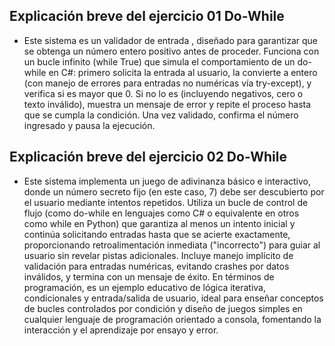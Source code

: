 ## Explicación breve del ejercicio 01 Do-While
- Este sistema es un validador de entrada , diseñado para garantizar que se obtenga un número entero positivo antes de proceder. Funciona con un bucle infinito (while True) que simula el comportamiento de un do-while en C#: primero solicita la entrada al usuario, la convierte a entero (con manejo de errores para entradas no numéricas vía try-except), y verifica si es mayor que 0. Si no lo es (incluyendo negativos, cero o texto inválido), muestra un mensaje de error y repite el proceso hasta que se cumpla la condición. Una vez validado, confirma el número ingresado y pausa la ejecución. 

## Explicación breve del ejercicio 02 Do-While
- Este sistema implementa un juego de adivinanza básico e interactivo, donde un número secreto fijo (en este caso, 7) debe ser descubierto por el usuario mediante intentos repetidos. Utiliza un bucle de control de flujo (como do-while en lenguajes como C# o equivalente en otros como while en Python) que garantiza al menos un intento inicial y continúa solicitando entradas hasta que se acierte exactamente, proporcionando retroalimentación inmediata ("incorrecto") para guiar al usuario sin revelar pistas adicionales. Incluye manejo implícito de validación para entradas numéricas, evitando crashes por datos inválidos, y termina con un mensaje de éxito. En términos de programación, es un ejemplo educativo de lógica iterativa, condicionales y entrada/salida de usuario, ideal para enseñar conceptos de bucles controlados por condición y diseño de juegos simples en cualquier lenguaje de programación orientado a consola, fomentando la interacción y el aprendizaje por ensayo y error.


